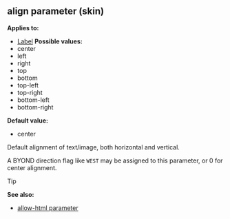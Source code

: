 ## align parameter (skin)

<!-- -->
**Applies to:**
+   [Label](/ref/skin/control/label.md) <!-- -->
**Possible values:**
+   center
+   left
+   right
+   top
+   bottom
+   top-left
+   top-right
+   bottom-left
+   bottom-right
<!-- -->
**Default value:**
+   center


Default alignment of text/image, both horizontal and vertical.


A BYOND direction flag like `WEST` may be assigned to this
parameter, or 0 for center alignment.

> [!TIP] 
> **See also:**
> +   [allow-html parameter](/ref/skin/param/allow-html.md) 